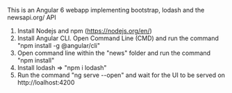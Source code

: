 This is an Angular 6 webapp implementing bootstrap, lodash and the newsapi.org/ API

1. Install Nodejs and npm (https://nodejs.org/en/)
2. Install Angular CLI. Open Command Line (CMD) and run the command "npm install -g @angular/cli"
3. Open command line within the "news" folder and run the command "npm install"
4. Install lodash => "npm i lodash"
5. Run the command "ng serve --open" and wait for the UI to be served on http://loalhost:4200
